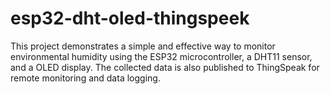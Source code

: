 # esp32-dht-oled-thingspeek
This project demonstrates a simple and effective way to monitor environmental humidity using the ESP32 microcontroller, a DHT11 sensor, and a  OLED display. The collected data is also published to ThingSpeak for remote monitoring and data logging.
